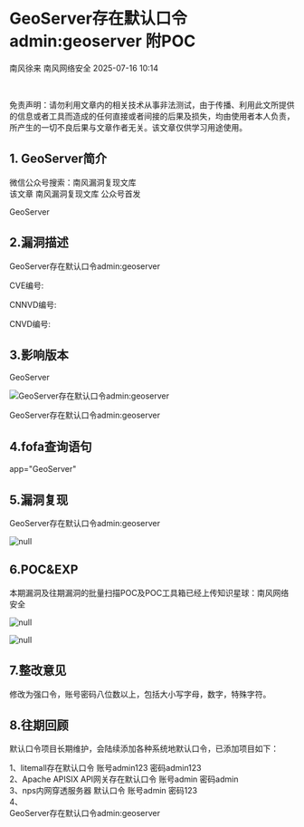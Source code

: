 #  GeoServer存在默认口令admin:geoserver 附POC  
南风徐来  南风网络安全   2025-07-16 10:14  
  
   
  
  
免责声明：请勿利用文章内的相关技术从事非法测试，由于传播、利用此文所提供的信息或者工具而造成的任何直接或者间接的后果及损失，均由使用者本人负责，所产生的一切不良后果与文章作者无关。该文章仅供学习用途使用。  
## 1. GeoServer简介  
  
微信公众号搜索：南风漏洞复现文库  
该文章 南风漏洞复现文库 公众号首发  
  
GeoServer  
## 2.漏洞描述  
  
GeoServer存在默认口令admin:geoserver  
  
CVE编号:  
  
CNNVD编号:  
  
CNVD编号:  
## 3.影响版本  
  
GeoServer  
  
![GeoServer存在默认口令admin:geoserver](https://mmbiz.qpic.cn/sz_mmbiz_png/iaqvSyvCKQTvdXuHXr2OPI77kweQ5YseMHYKCiblGXJfT3SaWOcnQtFXBduB8YcseLcBYnia7icUgvupMico7Kkvoeg/640?wx_fmt=png&from=appmsg "null")  
  
GeoServer存在默认口令admin:geoserver  
## 4.fofa查询语句  
  
app="GeoServer"  
## 5.漏洞复现  
  
GeoServer存在默认口令admin:geoserver  
  
![](https://mmbiz.qpic.cn/sz_mmbiz_jpg/iaqvSyvCKQTvdXuHXr2OPI77kweQ5YseMM6LTPpsiaCiaXicV1vAf933dUa32edWvhic58ABBicqArIib7WwHuKFMH3UA/640?wx_fmt=jpeg&from=appmsg "null")  
  
## 6.POC&EXP  
  
本期漏洞及往期漏洞的批量扫描POC及POC工具箱已经上传知识星球：南风网络安全  
  
![](https://mmbiz.qpic.cn/sz_mmbiz_png/iaqvSyvCKQTvdXuHXr2OPI77kweQ5YseMUiasOu5aVaEUwictzj3uDVvnq7cAiahp5vvaL1jgUjNRvE7ib8KWmkDGCw/640?wx_fmt=png&from=appmsg "null")  
  
  
![](https://mmbiz.qpic.cn/sz_mmbiz_jpg/iaqvSyvCKQTvdXuHXr2OPI77kweQ5YseMXXmGZRHc5BadGmLwM4S3d3lwNJSIy1PxG4F3V7vicGp9VW5Wu2rPExw/640?wx_fmt=jpeg&from=appmsg "null")  
  
## 7.整改意见  
  
修改为强口令，账号密码八位数以上，包括大小写字母，数字，特殊字符。  
## 8.往期回顾  
  
默认口令项目长期维护，会陆续添加各种系统地默认口令，已添加项目如下：  
  
1、litemall存在默认口令 账号admin123 密码admin123  
2、Apache APISIX API网关存在默认口令 账号admin 密码admin  
3、nps内网穿透服务器 默认口令 账号admin 密码123  
4、  
GeoServer存在默认口令admin:geoserver   
  
   
  
  
